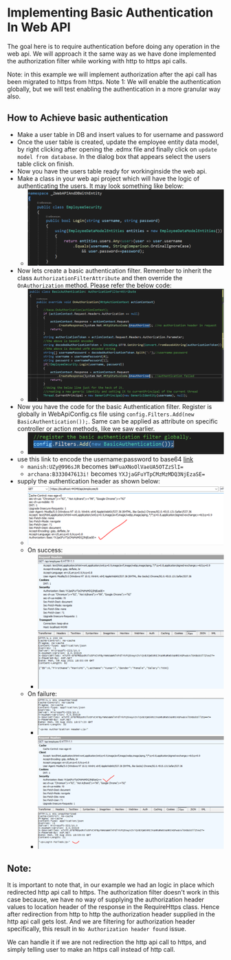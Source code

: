# Implementing Basic Authentication In Web API

The goal here is to require authentication before doing any operation in the web api. We will approach it the same way as we have done implemented the authorization filter while working with http to https api calls.

Note: in this example we will implement authorization after the api call has been migrated to https from https.
Note 1: We will enable the authentication globally, but we will test enabling the authentication in a more granular way also.

## How to Achieve basic authentication

- Make a user table in DB and insert values to for username and password
- Once the user table is created, update the employee entity data model, by right clicking after opening the .edmx file and finally click on `update model from database`. In the dialog box that appears select the users table click on finish.
- Now you have the users table ready for workinginside the web api.
- Make a class in your web api project which will have the logic of authenticating the users. It may look something like below:
  - ![login method](./images/25.PNG)
- Now lets create a basic authentication filter. Remember to inherit the class `AuthorizationFilterAttribute` and then override the `OnAuthorization` method. Please refer the below code:
  - ![basic authentication filter](./images/26.PNG)
- Now you have the code for the basic Authentication filter. Register is globally in WebApiConfig.cs file using `config.Filters.Add(new BasicAuthentication());`. Same can be applied as attribute on specific controller or action methods, like we saw earlier.
  - ![registered in WebApiConfig.cs](./images/27.PNG)
- use this link to encode the username:password to base64 [link](https://www.base64encode.org/)
  - `manish:UZy@996sJR` becomes `bWFuaXNoOlVaeUA5OTZzSlI=`
  - `archana:B333047613i!` becomes `YXJjaGFuYTpCMzMzMDQ3NjEzaSE=`
- supply the authentication header as shown below:
  - ![authentication header](./images/28.PNG)
  - On success:
    - ![success](./images/29.PNG)
  - On failure:
    - ![failure1](./images/30.PNG)
    - ![failure2](./images/31.PNG)

## **Note:**

It is important to note that, in our example we had an logic in place which redirected http api call to https. The authorization filter doesn't work in this case because, we have no way of supplying the authorization header values to location header of the response in the RequireHttps class. Hence after redirection from http to http the authorization header supplied in the http api call gets lost. And we are filtering for authorization header specifically, this result in `No Authorization header found` issue.

We can handle it if we are not redirection the http api call to https, and simply telling user to make an https call instead of http call.
